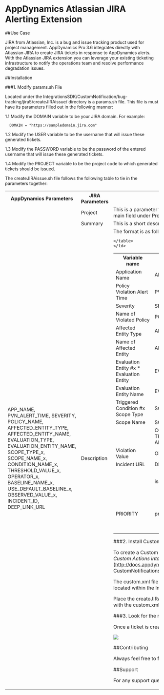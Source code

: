 # AppDynamics Atlassian JIRA Alerting Extension

##Use Case

JIRA from Atlassian, Inc. is a bug and issue tracking product used for project management. AppDynamics Pro 3.6 integrates directly with Atlassian JIRA to create JIRA tickets in response to AppDynamics alerts. With the Atlassian JIRA extension you can leverage your existing ticketing infrastructure to notify the operations team and resolve performance degradation issues.

##Installation


###1. Modify params.sh File

   Located under the IntegrationsSDK/CustomNotification/bug-tracking/jira5/createJIRAissue/ directory is a params.sh file. This file is must have its parameters filled out in the following manner:

   1.1 Modify the DOMAIN variable to be your JIRA domain. For example: 
   
      DOMAIN = "https://sampledomain.jira.com"

   1.2 Modify the USER variable to be the username that will issue these generated tickets.

   1.3 Modify the PASSWORD variable to be the password of the entered username that will issue these generated tickets.

   1.4 Modify the PROJECT variable to be the project code to which generated tickets should be issued.
   
   The createJIRAissue.sh file follows the following table to tie in the parameters together:

<table>
<tr>
  <th>AppDynamics Parameters
	</th>
	<th> JIRA Parameters
	</th>
	<th>Comments
	</th>
</tr>	
	<tr>
	<td>
	</td>
	<td> Project
	</td>
	<td>This is a parameter that helps identify which project in the desired JIRA domain to use. The main field under Project to use is key.
	</td>
</tr>
	<tr>
	<td>
	</td>
	<td> Summary
	</td>
	<td>This is a short description of what the new ticket will display in list form.
	</td>

</tr>

<tr>
	<td>APP_NAME, PVN_ALERT_TIME, SEVERITY, POLICY_NAME, AFFECTED_ENTITY_TYPE, AFFECTED_ENTITY_NAME, EVALUATION_TYPE, EVALUATION_ENTITY_NAME, SCOPE_TYPE_x, SCOPE_NAME_x, CONDITION_NAME_x, THRESHOLD_VALUE_x, OPERATOR_x, BASELINE_NAME_x, USE_DEFAULT_BASELINE_x, OBSERVED_VALUE_x, INCIDENT_ID, DEEP_LINK_URL
	</td>
	<td>Description
	</td>
	<td>The format is as follows for the following Policy Violation
Parameters:
	<table>
		<tr>	
			<th>Variable name
			</th>
			<th>Variable value
			</th>
		</tr>
		<tr>	
	<td>Application Name
	</td>
	<td>APP_NAME
	</td>
	
</tr>
<tr>	
	<td>Policy Violation Alert Time
	</td>
	<td>PVN_ALERT_TIME
	</td>
	
</tr>
<tr>
	<td>Severity
	</td>
	<td>SEVERITY
	</td>
	
</tr>
<tr>
	<td>Name of Violated Policy
	</td>
	<td>POLICY_NAME
	</td>
	
</tr>
<tr>
	<td>Affected Entity Type
	</td>
	<td>AFFECTED_ENTITY_TYPE
	</td>
	
</tr>
<tr>	
	<td>Name of Affected Entity
	</td>
	<td>AFFECTED_ENTITY_NAME
	</td>
	
</tr>
<tr>
	<td>Evaluation Entity #x * Evaluation Entity
	</td>
	<td>EVALUATION_TYPE
	</td>
	
</tr>
<tr>
	<td>Evaluation Entity Name
	</td>
	<td>EVALUATION_ENTITY_NAME
	</td>
	
</tr>
<tr>
	<td>Triggered Condition #x Scope Type
	</td>
	<td>SCOPE_TYPE_x
	</td>
	
</tr>
<tr>	
	<td>Scope Name
	</td>
	<td>SCOPE_NAME_x
	</td>
	
</tr>
<tr>
	<td>
	</td>
	<td>CONDITION_NAME_x OPERATOR_x THRESHOLD_VALUE_x (this is for
    ABSOLUTE conditions)
	</td>
	
</tr>
<tr>
	<td>Violation Value
	</td>
	<td>OBSERVED_VALUE_x
	</td>
	
</tr>
<tr>
	<td>Incident URL
	</td>
	<td>DEEP_LINK_URL + INCIDENT_ID
	</td>
	
</tr>


	</table>
	</td>
	
</tr>
<tr>	
	<td>
	</td>
	<td>issuetype
	</td>
	<td>We use the "name" "Bug" to signify that we are auto
generating a bug due to the Policy Violation.
	</td>
	
</tr>
<tr>
	<td>PRIORITY
	</td>
	<td>priority
	</td>
	<td>This may range depending on how your JIRA priorities are set. However if
the P1, P2, P3, P4, P5 convention for priorities are used for priorities
then simply append a P to the front of PRIORITY.
	</td>
	
</tr>
</table>


###2. Install Custom Actions

To create a Custom Action, first refer to the AppDynamics Pro 3.6 documentation:
[*Installing Custom Actions into the Controller*]
(http://docs.appdynamics.com/display/PRO12S/Configure+Custom+Notifications#Configure
CustomNotifications-InstallingCustomActionsontheController) (login required).

The custom.xml file and createJIRAissue directory used for this
custom notification are located within
the IntegrationsSDK/CustomNotification/bug-tracking/jira5 directory.

Place the createJIRAissue directory (containing params.sh and createJIRAissue.sh), along with the custom.xml file, into the
\<controller_home>/custom/actions/ directory.

###3. Look for the newest created issue in JIRA

Once a ticket is created and you click its summary you can see the details in JIRA:

![](images/jira_ticket_summary.png)


##Contributing

Always feel free to fork and contribute any changes directly via GitHub.


##Support

For any support questions, please contact ace@appdynamics.com.

